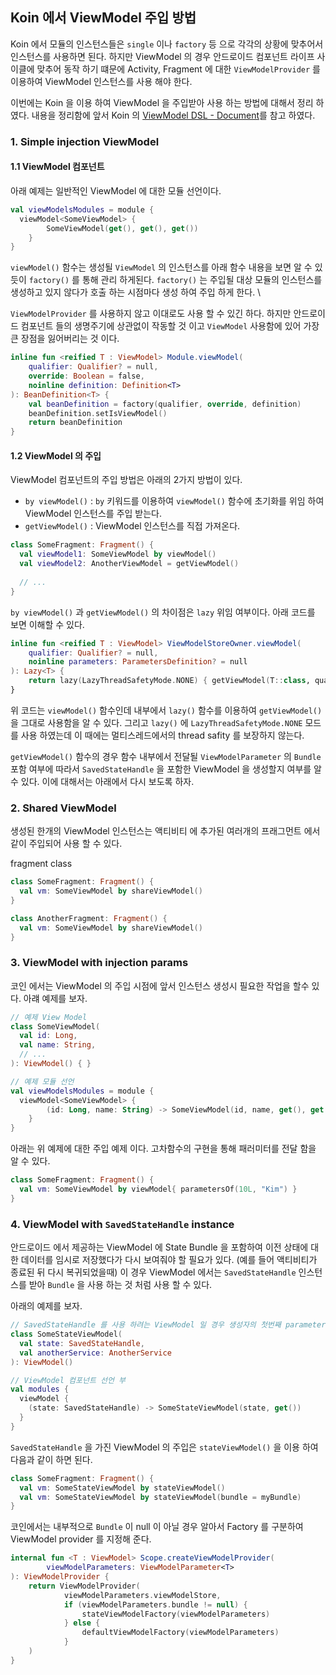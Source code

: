 ## Koin 에서 ViewModel 주입 방법

Koin 에서 모듈의 인스턴스들은 `single` 이나 `factory` 등 으로 각각의 상황에 맞추어서 인스턴스를 사용하면 된다. 하지만 ViewModel 의 경우 안드로이드 컴포넌트 라이프 사이클에 맞추어 동작 하기 떄문에 Activity, Fragment 에 대한 `ViewModelProvider` 를 이용하여 ViewModel 인스턴스를 사용 해야 한다. 

이번에는 Koin 을 이용 하여 ViewModel 을 주입받아 사용 하는 방법에 대해서 정리 하였다. 내용을 정리함에 앞서 Koin 의 [ViewModel DSL - Document](https://doc.insert-koin.io/#/koin-android/viewmodel)를 참고 하였다.

### 1. Simple injection ViewModel

#### 1.1 ViewModel 컴포넌트 

아래 예제는 일반적인 ViewModel 에 대한 모듈 선언이다. 

```kotlin
val viewModelsModules = module {
  viewModel<SomeViewModel> {
        SomeViewModel(get(), get(), get())
    }
}
```

`viewModel()` 함수는 생성될 `ViewModel` 의 인스턴스를 아래 함수 내용을 보면 알 수 있듯이 `factory()` 를 통해 관리 하게된다. `factory()` 는 주입될 대상 모듈의 인스턴스를 생성하고 있지 않다가 호출 하는 시점마다 생성 하여 주입 하게 한다. \

`ViewModelProvider` 를 사용하지 않고 이대로도 사용 할 수 있긴 하다. 하지만 안드로이드 컴포넌트 들의 생명주기에 상관없이 작동할 것 이고 `ViewModel` 사용함에 있어 가장 큰 장점을 잃어버리는 것 이다. 

```kotlin
inline fun <reified T : ViewModel> Module.viewModel(
    qualifier: Qualifier? = null,
    override: Boolean = false,
    noinline definition: Definition<T>
): BeanDefinition<T> {
    val beanDefinition = factory(qualifier, override, definition)
    beanDefinition.setIsViewModel()
    return beanDefinition
}
```

#### 1.2 ViewModel 의 주입

ViewModel 컴포넌트의 주입 방법은 아래의 2가지 방법이 있다. 

- `by viewModel()` : `by` 키워드를 이용하여 `viewModel()` 함수에 초기화를 위임 하여 ViewModel 인스턴스를 주입 받는다. 
- `getViewModel()` : ViewModel 인스턴스를 직접 가져온다. 

```kotlin
class SomeFragment: Fragment() {
  val viewModel1: SomeViewModel by viewModel()
  val viewModel2: AnotherViewModel = getViewModel()
  
  // ...
}
```

`by viewModel()` 과 `getViewModel()` 의 차이점은 `lazy` 위임 여부이다. 아래 코드를 보면 이해할 수 있다. 

```kotlin
inline fun <reified T : ViewModel> ViewModelStoreOwner.viewModel(
    qualifier: Qualifier? = null,
    noinline parameters: ParametersDefinition? = null
): Lazy<T> {
    return lazy(LazyThreadSafetyMode.NONE) { getViewModel(T::class, qualifier, parameters) }
}
```

위 코드는 `viewModel()` 함수인데 내부에서 `lazy()` 함수를 이용하여 `getViewModel()` 을 그대로 사용함을 알 수 있다. 그리고 `lazy()` 에 `LazyThreadSafetyMode.NONE` 모드를 사용 하였는데 이 때에는 멀티스레드에서의 thread safity 를 보장하지 않는다. 

`getViewModel()` 함수의 경우 함수 내부에서 전달될 `ViewModelParameter` 의 `Bundle` 포함 여부에 따라서 `SavedStateHandle` 을 포함한 ViewModel 을 생성할지 여부를 알 수 있다. 이에 대해서는 아래에서 다시 보도록 하자. 

### 2. Shared ViewModel

생성된 한개의 ViewModel 인스턴스는 액티비티 에 추가된 여러개의 프래그먼트 에서 같이 주입되어 사용 할 수 있다. 

fragment class
```kotlin
class SomeFragment: Fragment() {
  val vm: SomeViewModel by shareViewModel()
}

class AnotherFragment: Fragment() {
  val vm: SomeViewModel by shareViewModel()
}
```

### 3. ViewModel with injection params

코인 에서는 ViewModel 의 주입 시점에 앞서 인스턴스 생성시 필요한 작업을 할수 있다. 아럐 예제를 보자. 

```kotlin
// 예제 View Model
class SomeViewModel(
  val id: Long,
  val name: String,
  // ... 
): ViewModel() { }

// 예제 모듈 선언 
val viewModelsModules = module {
  viewModel<SomeViewModel> {
        (id: Long, name: String) -> SomeViewModel(id, name, get(), get())
    }
}
```

아래는 위 예제에 대한 주입 예제 이다. 고차함수의 구현을 통해 패러미터를 전달 함을 알 수 있다. 

```kotlin
class SomeFragment: Fragment() {
  val vm: SomeViewModel by viewModel{ parametersOf(10L, "Kim") }
}
```

### 4. ViewModel with `SavedStateHandle` instance

안드로이드 에서 제공하는 ViewModel 에 State Bundle 을 포함하여 이전 상태에 대한 데이터를 임시로 저장했다가 다시 보여줘야 할 필요가 있다. (예를 들어 액티비티가 종료된 뒤 다시 복귀되었을때) 이 경우 ViewModel 에서는 `SavedStateHandle` 인스턴스를 받아 `Bundle` 을 사용 하는 것 처럼 사용 할 수 있다. 

아래의 예제를 보자. 

```kotlin
// SavedStateHandle 를 사용 하려는 ViewModel 일 경우 생성자의 첫번째 parameter 는 `SavedStateHandle` 이어야 한다 
class SomeStateViewModel(
  val state: SavedStateHandle,
  val anotherService: AnotherService
): ViewModel()

// ViewModel 컴포넌트 선언 부
val modules {
  viewModel { 
    (state: SavedStateHandle) -> SomeStateViewModel(state, get())
  }
}
```

`SavedStateHandle` 을 가진 ViewModel 의 주입은 `stateViewModel()` 을 이용 하여 다음과 같이 하면 된다. 

```kotlin
class SomeFragment: Fragment() {
  val vm: SomeStateViewModel by stateViewModel()
  val vm: SomeStateViewModel by stateViewModel(bundle = myBundle)
}
```

코인에서는 내부적으로 `Bundle` 이 null 이 아닐 경우 알아서 Factory 를 구분하여 ViewModel provider 를 지정해 준다. 

```kotlin
internal fun <T : ViewModel> Scope.createViewModelProvider(
        viewModelParameters: ViewModelParameter<T>
): ViewModelProvider {
    return ViewModelProvider(
            viewModelParameters.viewModelStore,
            if (viewModelParameters.bundle != null) {
                stateViewModelFactory(viewModelParameters)
            } else {
                defaultViewModelFactory(viewModelParameters)
            }
    )
}
```
